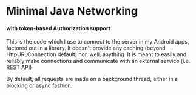 # Minimal Java Networking
#### with token-based Authorization support

This is the code which I use to connect to the server in my Android apps, factored out in a library.
It doesn't provide any caching (beyond HttpURLConnection default) nor,
well, anything. It is meant to easily and reliably make connections
and communicate with an external service (i.e. REST API)

By default, all requests are made on a background thread, either in a
blocking or async fashion.